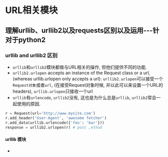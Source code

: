 # URL相关模块
## 理解urllib、urllib2以及requests区别以及运用---针对于python2

### urllib and urllib2 区别
- `urllib`和`urllib2`模块都做与URL相关的操作, 但他们提供不同的功能.
- `urllib2.urlopen` accepts an instance of the Request class or a url, (whereas urllib.urlopen only accepts a url): `urllib2.urlopen`可以接受一个`Request对象`或者`url`, (在接受Request对象时候, 并以此可以来设置一个URL的headers), `urllib.urlopen`只接收一个url
- `urllib`有`urlencode`, `urllib2`没有, 这也是为什么总是`urllib`, `urllib2`常会一起使用的原因.

``` python
r = Request(url='http://www.mysite.com')
r.add_header('User-Agent', 'awesome fetcher')
r.add_data(urllib.urlencode({'foo': 'bar'}))
response = urllib2.urlopen(r) # post ,ethod
```

#### urllib 模块
- 

